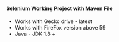 #### Selenium Working Project with Maven File
* Works with Gecko drive - latest
* Works with FireFox version above 59
* Java - JDK 1.8 +